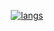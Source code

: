 <div align="center">
  
[![langs](https://github.benpuls.ru/?username=byBenPuls&theme=ocean_blue_gradient&columns=4)](https://github.com/byBenPuls/github-language-stats)

</div>
